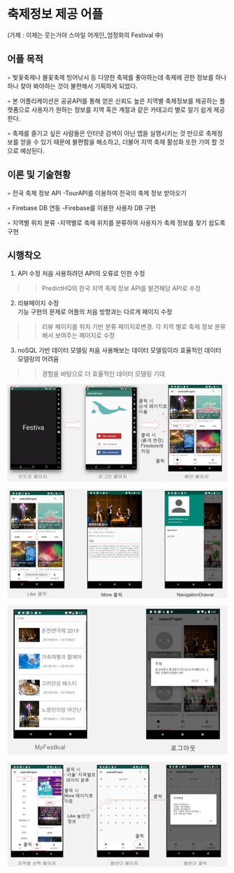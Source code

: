 # 축제정보 제공 어플 

(가제 : 이제는 웃는거야 스마일 어게인_엄정화의 Festival 中)

## 어플 목적


◦ 벚꽃축제나 불꽃축제 빙어낚시 등 다양한 축제를 좋아하는데 축제에 관한 정보를 하나하나 찾아 봐야하는 것이 불편해서 기획하게 되었다. 

◦ 본 어플리케이션은 공공API를 통해 얻은 신뢰도 높은 지역별 축제정보를 제공하는 플렛폼으로 사용자가 원하는 정보를 지역 혹은 계절과 같은 카테고리 별로 알기 쉽게 제공한다. 

◦ 축제를 즐기고 싶은 사람들은 인터넷 검색이 아닌 앱을 실행시키는 것 만으로 축제정보를 얻을 수 있기 때문에 불편함을 해소하고, 더불어 지역 축제 활성화 또한 기여 할 것으로 예상된다.

## 이론 및 기술현황


◦ 전국 축제 정보 API
-TourAPI를 이용하여 전국의 축제 정보 받아오기

◦ Firebase DB 연동
-Firebase를 이용한 사용자 DB 구현

◦ 지역별 위치 분류
-지역별로 축제 위치를 분류하여 사용자가 축제 정보를 찾기 쉽도록 구현

## 시행착오


1. API 수정
처음 사용하려던 API의 오류로 인한 수정
>> PredictHQ의 한국 지역 축제 정보 API를 발견해당 API로 수정 

2. 리뷰페이지 수정  
기능 구현의 문제로 어플의 처음 방향과는 다르게 페이지 수정
>> 리뷰 페이지를 위치 기반 분류 페이지로변경.
각 지역 별로 축제 정보 분류해서 보여주는 페이지로 수정

3. noSQL 기반 데이터 모델링
처음 사용해보는 데이터 모델링이라 효율적인 데이터 모델링의 어려움
>> 경험을 바탕으로 더 효율적인 데이터 모델링 기대



![화면들캡쳐1](./캡쳐사진들/화면구성캡쳐1.PNG)


![화면들캡쳐2](./캡쳐사진들/화면구성캡쳐2.PNG)


![화면들캡쳐3](./캡쳐사진들/화면구성캡쳐3.PNG)


![화면들캡쳐4](./캡쳐사진들/화면구성캡쳐4.PNG)

